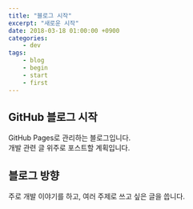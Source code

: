 ```yaml
---
title: "블로그 시작"
excerpt: "새로운 시작"
date: 2018-03-18 01:00:00 +0900
categories:
    - dev
tags:
    - blog
    - begin
    - start
    - first
---
```


## GitHub 블로그 시작
GitHub Pages로 관리하는 블로그입니다.    
개발 관련 글 위주로 포스트할 계획입니다.

## 블로그 방향
주로 개발 이야기를 하고, 여러 주제로 쓰고 싶은 글을 씁니다.
